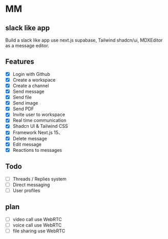# MM

## slack like app

Build a slack like app use next.js supabase, Tailwind shadcn/ui, MDXEditor as a message editor.

## Features

- [x] Login with Github
- [x] Create a workspace
- [x] Create a channel
- [x] Send message
- [x] Send file
- [x] Send image
- [x] Send PDF
- [x] Invite user to workspace
- [x] Real time communication
- [x] Shadcn UI & Tailwind CSS
- [x] Framework Next.js 15、
- [x] Delete message
- [x] Edit message
- [x] Reactions to messages

## Todo

- [ ] Threads / Replies system
- [ ] Direct messaging
- [ ] User profiles

## plan

- [ ] video call use WebRTC
- [ ] voice call use WebRTC
- [ ] file sharing use WebRTC

